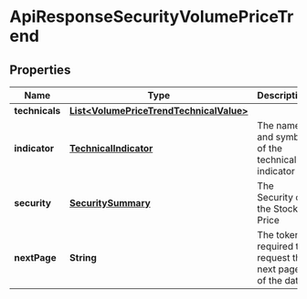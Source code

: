 
# ApiResponseSecurityVolumePriceTrend

## Properties
Name | Type | Description | Notes
------------ | ------------- | ------------- | -------------
**technicals** | [**List&lt;VolumePriceTrendTechnicalValue&gt;**](VolumePriceTrendTechnicalValue.md) |  |  [optional]
**indicator** | [**TechnicalIndicator**](TechnicalIndicator.md) | The name and symbol of the technical indicator |  [optional]
**security** | [**SecuritySummary**](SecuritySummary.md) | The Security of the Stock Price |  [optional]
**nextPage** | **String** | The token required to request the next page of the data |  [optional]



